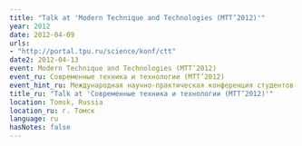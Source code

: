 ```yaml
---
title: "Talk at 'Modern Technique and Technologies (MTT’2012)'"
year: 2012
date: 2012-04-09
urls:
- "http://portal.tpu.ru/science/konf/ctt"
date2: 2012-04-13
event: Modern Technique and Technologies (MTT’2012)
event_ru: Современные техника и технологии (MTT’2012)
event_hint_ru: Международная научно-практическая конференция студентов и молодых учёных
title_ru: "Talk at 'Современные техника и технологии (MTT’2012)'"
location: Tomsk, Russia
location_ru: г. Томск
language: ru
hasNotes: false
---
```

